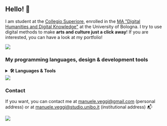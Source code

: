 ## Hello! 🎈

I am student at the [Collegio Superiore](https://site.unibo.it/collegio-superiore/it), enrolled in the [ MA "Digital Humanities and Digital Knowledge"](https://corsi.unibo.it/2cycle/DigitalHumanitiesKnowledge) at the University of Bologna. I try to use digital methods to make <b>arts and culture just a click away</b>! If you are interested, you can have a look at my portfolio! 

<img src="https://github-readme-stats.vercel.app/api/pin/?username=ManueleVeggi&repo=dhdkPortfolio"/>

### My programming languages, design & development tools

<details>
    <summary><b>🛠️ Languages & Tools</b></summary><br/>
  
  I have experience with:
  
  
  <img height=50 src="https://cdn.jsdelivr.net/gh/devicons/devicon/icons/python/python-original-wordmark.svg" /> <img height=50 src="https://cdn.jsdelivr.net/gh/devicons/devicon/icons/jupyter/jupyter-original-wordmark.svg" /> <img  height=50 src="https://cdn.jsdelivr.net/gh/devicons/devicon/icons/pandas/pandas-original-wordmark.svg" /> <img height=50 src="https://cdn.jsdelivr.net/gh/devicons/devicon/icons/rstudio/rstudio-original.svg" /> <img height=50 src="https://cdn.jsdelivr.net/gh/devicons/devicon/icons/html5/html5-original-wordmark.svg" /> <img height=50 src="https://cdn.jsdelivr.net/gh/devicons/devicon/icons/css3/css3-original-wordmark.svg" /> <img height=50 src="https://cdn.jsdelivr.net/gh/devicons/devicon/icons/javascript/javascript-original.svg" /> <img height=50 src="https://cdn.jsdelivr.net/gh/devicons/devicon/icons/bootstrap/bootstrap-plain-wordmark.svg" /> <img height=50 src="https://cdn.jsdelivr.net/gh/devicons/devicon/icons/canva/canva-original.svg" />
     
  I'm currently learning (or at least I'd like to):
  
<img height=50 src="https://cdn.jsdelivr.net/gh/devicons/devicon/icons/unrealengine/unrealengine-original-wordmark.svg" /> <img height=50 src="https://cdn.jsdelivr.net/gh/devicons/devicon/icons/cplusplus/cplusplus-plain.svg" />   
<img height=50 src="https://cdn.jsdelivr.net/gh/devicons/devicon/icons/unity/unity-original-wordmark.svg" /> <img height=50 src="https://cdn.jsdelivr.net/gh/devicons/devicon/icons/csharp/csharp-plain.svg" />
<img height=50 src="https://cdn.jsdelivr.net/gh/devicons/devicon/icons/blender/blender-original.svg" />       
        
</details>

<img witdth=100% src="https://github-readme-stats.vercel.app/api/top-langs?username=zluvsand&layout=compact"/>


### Contact

If you want, you can contact me at [manuele.veggi@gmail.com](mailto:manuele.veggi@gmail.com) (personal address) or at [manuele.veggi@studio.unibo.it](mailto:manuele.veggi@studio.unibo.it) (institutional address) 📬

[![](https://img.shields.io/badge/linkedin-%230077B5.svg?style=for-the-badge&logo=linkedin)](https://www.linkedin.com/in/manuele-veggi/)
